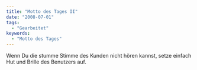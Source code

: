 ```yaml
---
title: "Motto des Tages II"
date: "2008-07-01"
tags:
  - "Gearbeitet"
keywords:
  - "Motto des Tages"
---
```


Wenn Du die stumme Stimme des Kunden nicht hören kannst, setze einfach Hut und Brille des Benutzers auf.
